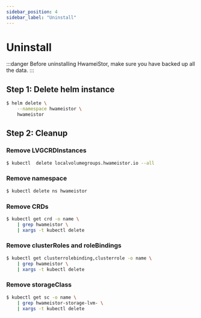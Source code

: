 ```yaml
---
sidebar_position: 4
sidebar_label: "Uninstall"
---
```


# Uninstall

:::danger
Before uninstalling HwameiStor, make sure you have backed up all the data.
:::

## Step 1: Delete helm instance

```bash
$ helm delete \
    --namespace hwameistor \
    hwameistor
```

## Step 2: Cleanup

### Remove LVGCRDInstances

```bash
$ kubectl  delete localvolumegroups.hwameistor.io --all
```

### Remove namespace

```bash
$ kubectl delete ns hwameistor
```

### Remove CRDs

```bash
$ kubectl get crd -o name \
    | grep hwameistor \
    | xargs -t kubectl delete
```

### Remove clusterRoles and roleBindings

```bash
$ kubectl get clusterrolebinding,clusterrole -o name \
    | grep hwameistor \
    | xargs -t kubectl delete
```

### Remove storageClass

```bash
$ kubectl get sc -o name \
    | grep hwameistor-storage-lvm- \
    | xargs -t kubectl delete
```